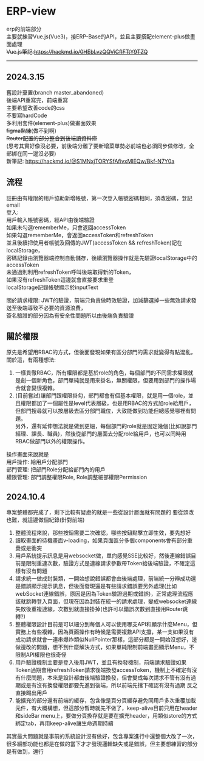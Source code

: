# ERP-view

erp的前端部分  
主要就練習Vue.js(Vue3)，接ERP-Base的API，並且主要搭配element-plus做畫面處理  
~~Vue.js筆記:https://hackmd.io/0HEbLvzQQViCfIFTtY9TZQ~~
***
## 2024.3.15
舊設計棄置(branch master_abandoned)  
後端API重寫完，前端重寫  
主要希望改善code的css  
不要寫hardCode  
多利用套件(element-plus)做畫面效果  
~~figma熟練~~(做不到啊)  
~~Router配置的部分整合到後端讀資料庫~~  
(思考其實好像沒必要，前後端分離了要新增菜單勢必前端也必須同步做修改，全部綁在同一邊沒必要)  
新筆記: https://hackmd.io/@S1MNxjTORYSfAfivxMlEQw/Bkf-N7Y0a

## 流程   
註冊由有權限的用戶協助新增帳號，第一次登入帳號密碼相同，須改密碼，登記email  
登入:  
用戶輸入帳號密碼，經API由後端驗證  
如果未勾選rememberMe，只會返回accessToken  
如果勾選rememberMe，會返回accessToken和refreshToken  
並且後續把使用者帳號及回傳的JWT(accessToken && refreshToken)記在localStorage，  
密碼記錄由瀏覽器端控制自動儲存，後續瀏覽器操作就是先驗證localStorage中的accessToken  
未通過則利用refreshToken呼叫後端取得新的Token，  
如果沒有refreshToken這邊就會直接要求重登  
localStorage記錄帳號顯示於inputText  

關於請求權限:
JWT的驗證，前端只負責做時效驗證，加減篩選掉一些無效請求發送至後端導致不必要的資源浪費，  
簽名驗證的部分因為有安全性問題所以由後端負責驗證

## 關於權限
原先是希望用RBAC的方式，但後面發現如果有區分部門的需求就變得有點混亂，關於這，有兩種想法:  
1. 一樣貫徹RBAC，所有權限都是基於role的角色，每個部門的不同需求權限就是創一個新角色，部門單純就是用來掛名，無關權限，但要用到部門的操作場合就會變很複雜。  
2. (目前嘗試)讓部門跟權限掛勾，部門都會有個基本權限，就是用一個role，並且權限都加了一個屬性是level代表層級，也是用RBAC的方式加role給用戶，但部門搜尋就可以按層級去區分部門職位，大致能做到功能但總感覺哪裡有問題。  
另外，還有延伸想法就是做到更細，每個部門的role就是固定幾個(比如說部門經理、課長、職員)，然後從部門的層面去分配role給用戶，也可以同時用RBAC做部門以外的權限操作。  
  
操作畫面來說就是  
用戶操作: 給用戶分配部門  
部門管理: 把部門Role分配給部門內的用戶  
權限管理: 部門調整權限Role, Role調整細部權限Permission  

## 2024.10.4
專案整體都完成了，剩下比較有疑慮的就是一些從設計層面就有問題的
要從頭改也難，就這邊做個紀錄(針對前端)
1. 整體流程來說，那些按鈕需要二次確認，哪些按鈕點擊立即生效，要先想好
2. 讀取畫面的待機畫面v-loading，如果頁面區分多個components會有部分重疊或是衝突
3. 用戶系統提示訊息是用websocket做，單向感覺SSE比較好，然後連線錯誤目前是限制重連次數，驗證方式是連線請求參數帶Token給後端驗證，不確定這樣有沒有問題
4. 請求統一做成封裝類，一開始想說錯誤都會由後端處理，前端統一分辨成功還是錯誤顯示提示訊息，但後面發現還是有些請求錯誤要另外處理(比如webSocket連線錯誤，原因是因為Token驗證過期或錯誤)，正常處理流程應該就跳轉登入頁面，但現在因為封裝在統一的請求處理，變成websocket連線失敗後重複連線，次數到就直接掛掉(也許可以錯誤次數到直接用Router跳轉?)
5. 整體權限設計目前是可以細分到每個人可以使用哪支API和顯示什麼Menu，但實務上有些複雜，因為頁面操作有時候是需要複數API支撐，某一支如果沒有成功請求就會一連串爆炸類似NullPointer那樣，這部分都是一開始沒想好，邊做邊改的問題，想不到什麼解決方式，如果單純限制前端畫面顯示Menu，不限制API權限也很奇怪
6. 用戶驗證機制主要是登入後用JWT，並且有換發機制，前端請求驗證如果Token過期會用refreshToken請求後端換發accessToken，機制上不確定有沒有什麼問題，本來是設計都由後端驗證換發，但會變成每次請求不管有沒有過期或是有沒有換發權限都要先進到後端，所以前端先擋下確認有沒有過期 反之直接踢出用戶
7. 能擴充的部分還有前端的緩存，包含像是頁分頁緩存避免同用戶多次重覆加載元件，有大概構想，但這部分暫時就先不做了，keep-alive目前只用在header和sideBar menu上，要做分頁換存就是要在擴充header，用類似store的方式綁定tab，再用keep-alive讓生命週期持續

其實最大問題就是事前的系統設計沒有做好，包含專案進行中還整個大改了一次，很多細部功能也都是在做的當下才才發現邏輯缺失或是錯誤，但主要想練習的部分是有做到，還行